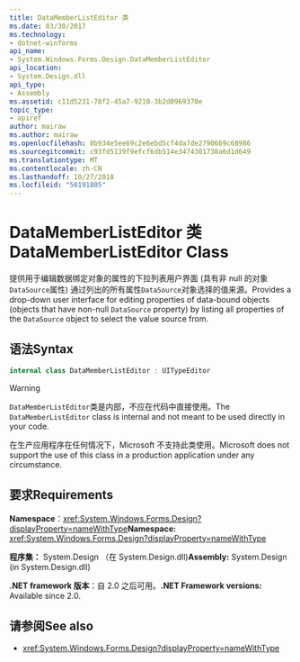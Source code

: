 ```yaml
---
title: DataMemberListEditor 类
ms.date: 03/30/2017
ms.technology:
- dotnet-winforms
api_name:
- System.Windows.Forms.Design.DataMemberListEditor
api_location:
- System.Design.dll
api_type:
- Assembly
ms.assetid: c11d5231-78f2-45a7-9210-3b2d0969370e
topic_type:
- apiref
author: mairaw
ms.author: mairaw
ms.openlocfilehash: 8b934e5ee69c2e6ebd5cf4da7de2790669c68986
ms.sourcegitcommit: c93fd5139f9efcf6db514e3474301738a6d1d649
ms.translationtype: MT
ms.contentlocale: zh-CN
ms.lasthandoff: 10/27/2018
ms.locfileid: "50191805"
---
```

# <a name="datamemberlisteditor-class"></a><span data-ttu-id="2abd8-102">DataMemberListEditor 类</span><span class="sxs-lookup"><span data-stu-id="2abd8-102">DataMemberListEditor Class</span></span>

<span data-ttu-id="2abd8-103">提供用于编辑数据绑定对象的属性的下拉列表用户界面 (具有非 null 的对象`DataSource`属性) 通过列出的所有属性`DataSource`对象选择的值来源。</span><span class="sxs-lookup"><span data-stu-id="2abd8-103">Provides a drop-down user interface for editing properties of data-bound objects (objects that have non-null `DataSource` property) by listing all properties of the `DataSource` object to select the value source from.</span></span>  
  
## <a name="syntax"></a><span data-ttu-id="2abd8-104">语法</span><span class="sxs-lookup"><span data-stu-id="2abd8-104">Syntax</span></span>
  
```csharp  
internal class DataMemberListEditor : UITypeEditor
```

> [!WARNING]
> <span data-ttu-id="2abd8-105">`DataMemberListEditor`类是内部，不应在代码中直接使用。</span><span class="sxs-lookup"><span data-stu-id="2abd8-105">The `DataMemberListEditor` class is internal and not meant to be used directly in your code.</span></span>
> 
> <span data-ttu-id="2abd8-106">在生产应用程序在任何情况下，Microsoft 不支持此类使用。</span><span class="sxs-lookup"><span data-stu-id="2abd8-106">Microsoft does not support the use of this class in a production application under any circumstance.</span></span>
  
## <a name="requirements"></a><span data-ttu-id="2abd8-107">要求</span><span class="sxs-lookup"><span data-stu-id="2abd8-107">Requirements</span></span>

<span data-ttu-id="2abd8-108">**Namespace**：<xref:System.Windows.Forms.Design?displayProperty=nameWithType></span><span class="sxs-lookup"><span data-stu-id="2abd8-108">**Namespace:** <xref:System.Windows.Forms.Design?displayProperty=nameWithType></span></span>  
  
<span data-ttu-id="2abd8-109">**程序集：** System.Design （在 System.Design.dll)</span><span class="sxs-lookup"><span data-stu-id="2abd8-109">**Assembly:** System.Design (in System.Design.dll)</span></span>  
  
<span data-ttu-id="2abd8-110">**.NET framework 版本**：自 2.0 之后可用。</span><span class="sxs-lookup"><span data-stu-id="2abd8-110">**.NET Framework versions:** Available since 2.0.</span></span>  
  
## <a name="see-also"></a><span data-ttu-id="2abd8-111">请参阅</span><span class="sxs-lookup"><span data-stu-id="2abd8-111">See also</span></span>

- <xref:System.Windows.Forms.Design?displayProperty=nameWithType>
